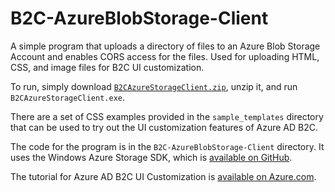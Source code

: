 # B2C-AzureBlobStorage-Client
A simple program that uploads a directory of files to an Azure Blob Storage Account and enables CORS access for the files.  Used for uploading HTML, CSS, and image files for B2C UI customization.

To run, simply download [`B2CAzureStorageClient.zip`](https://github.com/azureadquickstarts/b2c-azureblobstorage-client/raw/master/B2CAzureStorageClient.zip), unzip it, and run `B2CAzureStorageClient.exe`.

There are a set of CSS examples provided in the `sample_templates` directory that can be used to try out the UI customization features of Azure AD B2C.

The code for the program is in the `B2C-AzureBlobStorage-Client` directory.  It uses the Windows Azure Storage SDK, which is [available on GitHub](https://github.com/Azure/azure-storage-net).

The tutorial for Azure AD B2C UI Customization is [available on Azure.com](https://azure.microsoft.com/documentation/articles/active-directory-b2c-reference-ui-customization-helper-tool).
